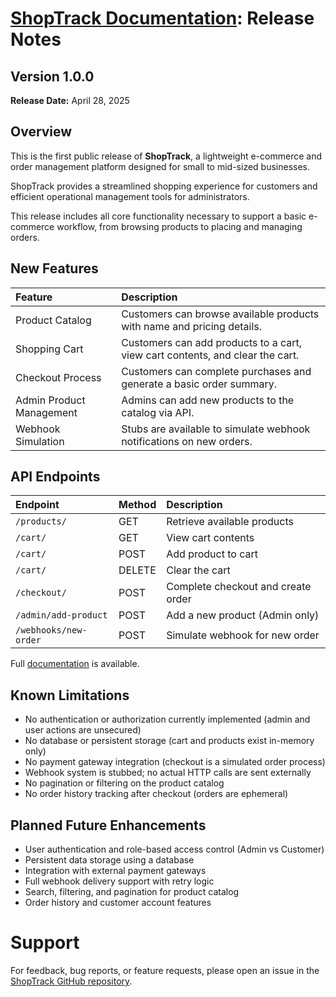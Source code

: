 # [ShopTrack Documentation](../index.md): Release Notes

## Version 1.0.0

**Release Date:** April 28, 2025

## Overview

This is the first public release of **ShopTrack**, a lightweight e-commerce and order management platform designed for small to mid-sized businesses.

ShopTrack provides a streamlined shopping experience for customers and efficient operational management tools for administrators.

This release includes all core functionality necessary to support a basic e-commerce workflow, from browsing products to placing and managing orders.

## New Features

| Feature | Description |
|:---|:---|
| Product Catalog | Customers can browse available products with name and pricing details. |
| Shopping Cart | Customers can add products to a cart, view cart contents, and clear the cart. |
| Checkout Process | Customers can complete purchases and generate a basic order summary. |
| Admin Product Management | Admins can add new products to the catalog via API. |
| Webhook Simulation | Stubs are available to simulate webhook notifications on new orders. |

## API Endpoints

| Endpoint | Method | Description |
|:---|:---|:---|
| `/products/` | GET | Retrieve available products |
| `/cart/` | GET | View cart contents |
| `/cart/` | POST | Add product to cart |
| `/cart/` | DELETE | Clear the cart |
| `/checkout/` | POST | Complete checkout and create order |
| `/admin/add-product` | POST | Add a new product (Admin only) |
| `/webhooks/new-order` | POST | Simulate webhook for new order |

Full [documentation](../index.md) is available.

## Known Limitations

- No authentication or authorization currently implemented (admin and user actions are unsecured)
- No database or persistent storage (cart and products exist in-memory only)
- No payment gateway integration (checkout is a simulated order process)
- Webhook system is stubbed; no actual HTTP calls are sent externally
- No pagination or filtering on the product catalog
- No order history tracking after checkout (orders are ephemeral)

## Planned Future Enhancements

- User authentication and role-based access control (Admin vs Customer)
- Persistent data storage using a database
- Integration with external payment gateways
- Full webhook delivery support with retry logic
- Search, filtering, and pagination for product catalog
- Order history and customer account features

# Support

For feedback, bug reports, or feature requests, please open an issue in the [ShopTrack GitHub repository](https://github.com/matthewketter/ShopTrack).
